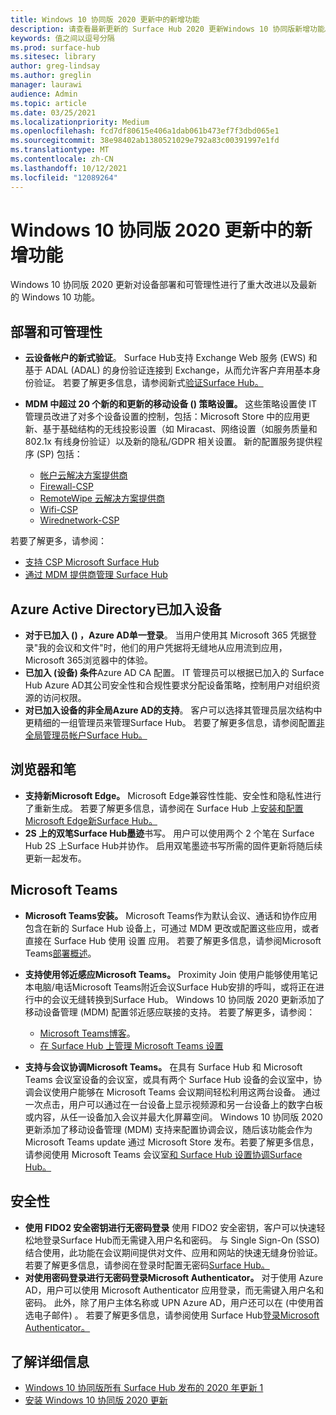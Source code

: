 ```yaml
---
title: Windows 10 协同版 2020 更新中的新增功能
description: 请查看最新更新的 Surface Hub 2020 更新Windows 10 协同版新增功能。
keywords: 值之间以逗号分隔
ms.prod: surface-hub
ms.sitesec: library
author: greg-lindsay
ms.author: greglin
manager: laurawi
audience: Admin
ms.topic: article
ms.date: 03/25/2021
ms.localizationpriority: Medium
ms.openlocfilehash: fcd7df80615e406a1dab061b473ef7f3dbd065e1
ms.sourcegitcommit: 38e98402ab1380521029e792a83c00391997e1fd
ms.translationtype: MT
ms.contentlocale: zh-CN
ms.lasthandoff: 10/12/2021
ms.locfileid: "12089264"
---
```

# <a name="whats-new-in-windows-10-team-2020-update"></a>Windows 10 协同版 2020 更新中的新增功能

Windows 10 协同版 2020 更新对设备部署和可管理性进行了重大改进以及最新的 Windows 10 功能。

## <a name="deployment-and-manageability"></a>部署和可管理性

- **云设备帐户的新式验证**。 Surface Hub支持 Exchange Web 服务 (EWS) 和基于 ADAL (ADAL) 的身份验证连接到 Exchange，从而允许客户弃用基本身份验证。 若要了解更多信息，请参阅新式[验证Surface Hub。](surface-hub-modern-auth.md)
- **MDM 中超过 20 个新的和更新的移动设备 () 策略设置。**  这些策略设置使 IT 管理员改进了对多个设备设置的控制，包括：Microsoft Store 中的应用更新、基于基础结构的无线投影设置（如 Miracast、网络设置（如服务质量和 802.1x 有线身份验证）以及新的隐私/GDPR 相关设置。 新的配置服务提供程序 (SP) 包括： 

  - [帐户云解决方案提供商](/windows/client-management/mdm/accounts-csp) 
  - [Firewall-CSP](/windows/client-management/mdm/firewall-csp) 
  - [RemoteWipe 云解决方案提供商](/windows/client-management/mdm/remotewipe-csp) 
  - [Wifi-CSP](/windows/client-management/mdm/wifi-csp) 
  - [Wirednetwork-CSP](/windows/client-management/mdm/wirednetwork-csp) 

若要了解更多，请参阅： 
- [支持 CSP Microsoft Surface Hub](/windows/client-management/mdm/configuration-service-provider-reference#surfacehubcspsupport)
- [通过 MDM 提供商管理 Surface Hub](manage-settings-with-mdm-for-surface-hub.md)

## <a name="azure-active-directory-joined-devices"></a>Azure Active Directory已加入设备

- **对于已加入 () ，Azure AD单一登录**。 当用户使用其 Microsoft 365 凭据登录"我的会议和文件"时，他们的用户凭据将无缝地从应用流到应用，Microsoft 365浏览器中的体验。
- **已加入 (设备) 条件**Azure AD CA 配置。 IT 管理员可以根据已加入的 Surface Hub Azure AD其公司安全性和合规性要求分配设备策略，控制用户对组织资源的访问权限。
- **对已加入设备的非全局Azure AD的支持**。 客户可以选择其管理员层次结构中更精细的一组管理员来管理Surface Hub。 若要了解更多信息，请参阅配置[非全局管理员帐户Surface Hub。](surface-hub-2s-nonglobal-admin.md)

## <a name="browser-and-pen"></a>浏览器和笔

- **支持新Microsoft Edge。** Microsoft Edge兼容性性能、安全性和隐私性进行了重新生成。 若要了解更多信息，请参阅在 Surface Hub 上[安装和配置Microsoft Edge新Surface Hub。](surface-hub-install-chromium-edge.md)
- **2S 上的双笔Surface Hub墨迹**书写。   用户可以使用两个 2 个笔在 Surface Hub 2S 上Surface Hub并协作。 启用双笔墨迹书写所需的固件更新将随后续更新一起发布。

## <a name="microsoft-teams"></a>Microsoft Teams  

- **Microsoft Teams安装。**        Microsoft Teams作为默认会议、通话和协作应用包含在新的 Surface Hub 设备上，可通过 MDM 更改或配置这些应用，或者直接在 Surface Hub 使用 设置 应用。 若要了解更多信息，请参阅Microsoft Teams[部署概述](/microsoftteams/deploy-overview)。
- **支持使用邻近感应Microsoft Teams。**  Proximity Join 使用户能够使用笔记本电脑/电话Microsoft Teams附近会议Surface Hub安排的呼叫，或将正在进行中的会议无缝转换到Surface Hub。 Windows 10 协同版 2020 更新添加了移动设备管理 (MDM) 配置邻近感应联接的支持。 若要了解更多，请参阅： 

  - [Microsoft Teams博客](https://techcommunity.microsoft.com/t5/microsoft-teams-blog/microsoft-teams-devices-for-shared-spaces-july-and-august-update/ba-p/1604833)。 
  - [在 Surface Hub 上管理 Microsoft Teams 设置](/MicrosoftTeams/rooms/surface-hub-manage-config)

- **支持与会议协调Microsoft Teams。** 在具有 Surface Hub 和 Microsoft Teams 会议室设备的会议室，或具有两个 Surface Hub 设备的会议室中，协调会议使用户能够在 Microsoft Teams 会议期间轻松利用这两台设备。 通过一次点击，用户可以通过在一台设备上显示视频源和另一台设备上的数字白板或内容，从任一设备加入会议并最大化屏幕空间。 Windows 10 协同版 2020 更新添加了移动设备管理 (MDM) 支持来配置协调会议，随后该功能会作为 Microsoft Teams update 通过 Microsoft Store 发布。若要了解更多信息，请参阅使用 Microsoft Teams 会议室[和 Surface Hub 设置协调Surface Hub。](/MicrosoftTeams/rooms/coordinated-meetings)

## <a name="security"></a>安全性

- **使用 FIDO2 安全密钥进行无密码登录**    使用 FIDO2 安全密钥，客户可以快速轻松地登录Surface Hub而无需键入用户名和密码。 与 Single Sign-On (SSO) 结合使用，此功能在会议期间提供对文件、应用和网站的快速无缝身份验证。 若要了解更多信息，请参阅在登录时配置无密码[Surface Hub。](surface-hub-2s-phone-authenticate.md)
- **对使用密码登录进行无密码登录Microsoft Authenticator。**  对于使用 Azure AD，用户可以使用 Microsoft Authenticator 应用登录，而无需键入用户名和密码。 此外，除了用户主体名称或 UPN Azure AD，用户还可以在 (中使用首选电子邮件) 。 若要了解更多信息，请参阅使用 Surface Hub[登录Microsoft Authenticator。](surface-hub-authenticator-app.md)

## <a name="learn-more"></a>了解详细信息

- [Windows 10 协同版所有 Surface Hub 发布的 2020 年更新 1](https://techcommunity.microsoft.com/t5/surface-it-pro-blog/windows-10-team-2020-update-1-released-to-all-surface-hubs/ba-p/2653503)
- [安装 Windows 10 协同版 2020 更新](surface-hub-2020-update.md)  
 